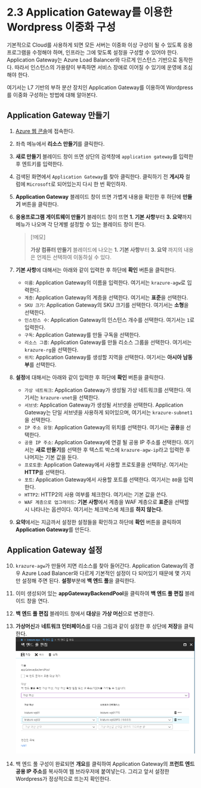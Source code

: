 # 2.3 Application Gateway를 이용한 Wordpress 이중화 구성
기본적으로 Cloud를 사용하게 되면 모든 서버는 이중화 이상 구성이 될 수 있도록 응용프로그램을 수정해야 하며, 인프라는 그에 맞도록 설정을 구성할 수 있어야 한다. Application Gateway는 Azure Load Balancer와 다르게 인스턴스 기반으로 동작한다. 따라서 인스턴스의 가용량이 부족하면 서비스 장애로 이어질 수 있기에 운영에 조심해야 한다.

여기서는 L7 기반의 부하 분산 장치인 Application Gateway를 이용하여 Wordpress를 이중화 구성하는 방법에 대해 알아본다.

## Application Gateway 만들기
1. [Azure 웹 콘솔](https://portal.azure.com)에 접속한다.

2. 좌측 메뉴에서 **리소스 만들기**를 클릭한다.

3. **새로 만들기** 블레이드 창이 뜨면 상단의 검색창에 `application gateway`를 입력한 후 엔트키를 입력한다.

4. 검색된 화면에서 `Application Gateway`를 찾아 클릭한다. 클릭하기 전 **게시자** 컬럼에 `Microsoft`로 되어있는지 다시 한 번 확인하자.

5. **Application Gateway** 블레이드 창이 뜨면 가볍게 내용을 확인한 후 하단에 **만들기** 버튼을 클릭한다.

6. **응용프로그램 게이트웨이 만들기** 블레이드 창이 뜨면 **1. 기본 사항**부터 **3. 요약**까지 메뉴가 나오며 각 단계별 설정할 수 있는 블레이드 창이 뜬다.
    > [!메모]
    >
    > **가상 컴퓨터 만들기** 블레이드에 나오는 **1. 기본 사항**부터 **3. 요약** 까지의 내용은 언제든 선택하여 이동하실 수 있다.

7. **기본 사항**에 대해서는 아래와 같이 입력한 후 하단에 **확인** 버튼을 클릭한다.
    - `이름`: Application Gateway의 이름을 입력한다. 여기서는 `krazure-agw`로 입력한다.
    - `계층`: Application Gateway의 계층을 선택한다. 여기서는 **표준**을 선택한다.
    - `SKU 크기`: Application Gateway의 SKU 크기를 선택한다. 여기서는 **소형**을 선택한다.
    - `인스턴스 수`: Application Gateway의 인스턴스 개수를 선택한다. 여기서는 `1`로 입력한다.
    - `구독`: Application Gateway를 만들 구독을 선택한다.
    - `리소스 그룹`: Application Gateway를 만들 리소스 그룹을 선택한다. 여기서는 `krazure-rg`을 선택한다.
    - `위치`: Application Gateway를 생성할 지역을 선택한다. 여기서는 **아시아 남동부**를 선택한다.

8. **설정**에 대해서는 아래와 같이 입력한 후 하단에 **확인** 버튼을 클릭한다.
    - `가상 네트워크`: Application Gateway가 생성될 가상 네트워크를 선택한다. 여기서는 `krazure-vnet`을 선택한다.
    - `서브넷`: Application Gateway가 생성될 서브넷을 선택한다. Application Gateway는 단일 서브넷을 사용하게 되어있으며, 여기서는 `krazure-subnet1`을 선택한다.
    - `IP 주소 유형`: Application Gateway의 위치를 선택한다. 여기서는 **공용**을 선택한다.
    - `공용 IP 주소`: Application Gateway에 연결 될 공용 IP 주소를 선택한다. 여기서는 **새로 만들기**를 선택한 후 텍스트 박스에 `krazure-agw-ip`라고 입력한 후 나머지는 기본 값을 둔다.
    - `프로토콜`: Application Gateway에서 사용할 프로토콜을 선택하낟. 여기서는 **HTTP**를 선택한다.
    - `포트`: Application Gateway에서 사용할 포트를 선택한다. 여기서는 `80`을 입력한다.
    - `HTTP2`: HTTP2의 사용 여부를 체크한다. 여기서는 기본 값을 쓴다.
    - `WAF 계층으로 업그레이드`: **기본 사항**에서 계층을 WAF 계층으로 **표준**을 선택할 시 나타나는 옵션이다. 여기서는 체크박스에 체크를 **하지 않는다.**

9. **요약**에서는 지금까서 설정한 설정들을 확인하고 하단에 **확인** 버튼을 클릭하여 **Application Gateway**를 만든다.

## Application Gateway 설정
10. `krazure-agw`가 만들어 지면 리소스를 찾아 들어간다. Application Gateway의 경우 Azure Load Balancer와 다르게 기본적인 설정이 다 되어있기 때문에 몇 가지만 설정해 주면 된다. **설정**부분에 **백 엔드 풀**을 클릭한다.

11. 이미 생성되어 있는 **appGatewayBackendPool**을 클릭하여 **백 엔드 풀 편집** 블레이드 창을 연다.

12. **백 엔드 풀 편집** 블레이드 창에서 **대상**을 **가상 머신**으로 변경한다.

13. **가상머신**과 **네트워크 인터페이스**를 다음 그림과 같이 설정한 후 상단에 **저장**을 클릭한다.
![2.3.1_agw_backend_pool_config](../images/2.3.1_agw_backend_pool_config.PNG)

14. 백 엔드 풀 구성이 완료되면 **개요**를 클릭하여 Application Gateway의 **프런트 엔드 공용 IP 주소**를 복사하여 웹 브라우저에 붙여넣는다. 그리고 앞서 설정한 Wordpress가 정상적으로 뜨는지 확인한다.